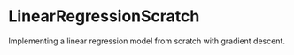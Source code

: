 # LinearRegressionScratch
Implementing a linear regression model from scratch with gradient descent. 
